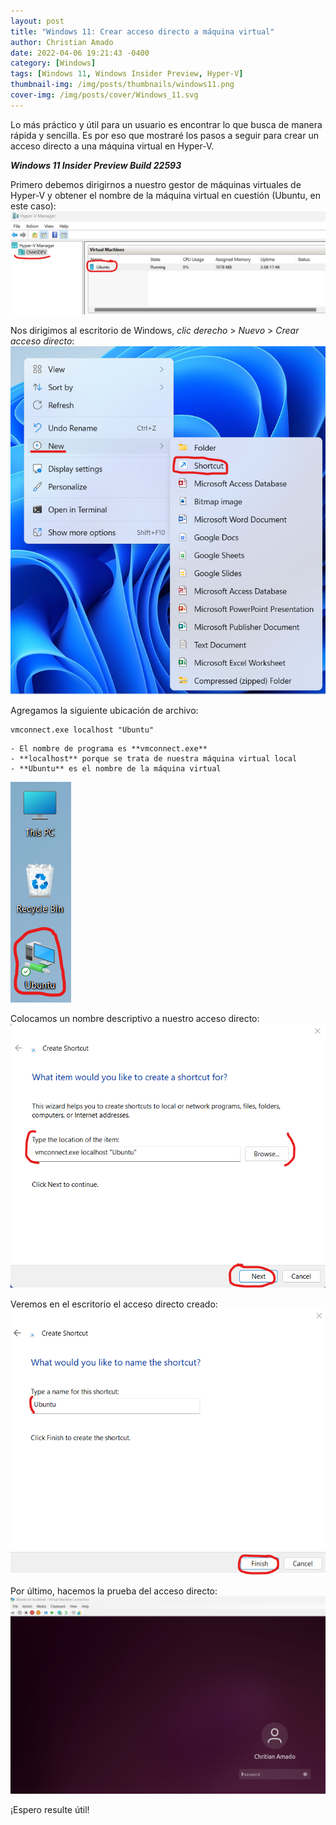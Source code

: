 ```yaml
---
layout: post
title: "Windows 11: Crear acceso directo a máquina virtual"
author: Christian Amado
date: 2022-04-06 19:21:43 -0400
category: [Windows]
tags: [Windows 11, Windows Insider Preview, Hyper-V]
thumbnail-img: /img/posts/thumbnails/windows11.png
cover-img: /img/posts/cover/Windows_11.svg
---
```


Lo más práctico y útil para un usuario es encontrar lo que busca de manera rápida y sencilla. Es por eso que mostraré los pasos a seguir para crear un acceso directo a una máquina virtual en Hyper-V.  

***Windows 11 Insider Preview Build 22593***

<!--more-->

Primero debemos dirigirnos a nuestro gestor de máquinas virtuales de Hyper-V y obtener el nombre de la máquina virtual en cuestión (Ubuntu, en este caso):
![](/img/posts/2022/04/06/hyperv1.png)  

Nos dirigimos al escritorio de Windows, *clic derecho* > *Nuevo* > *Crear acceso directo*:
![](/img/posts/2022/04/06/hyperv2.png)  

Agregamos la siguiente ubicación de archivo:  
```
vmconnect.exe localhost "Ubuntu"
```
    - El nombre de programa es **vmconnect.exe**  
    - **localhost** porque se trata de nuestra máquina virtual local
    - **Ubuntu** es el nombre de la máquina virtual

![](/img/posts/2022/04/06/hyperv3.png)  

Colocamos un nombre descriptivo a nuestro acceso directo:
![](/img/posts/2022/04/06/hyperv4.png)  

Veremos en el escritorio el acceso directo creado:
![](/img/posts/2022/04/06/hyperv5.png)  

Por último, hacemos la prueba del acceso directo:
![](/img/posts/2022/04/06/hyperv6.png)  

¡Espero resulte útil!
